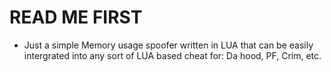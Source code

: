 # READ ME FIRST
- Just a simple Memory usage spoofer written in LUA that can be easily intergrated into any sort of LUA based cheat for: Da hood, PF, Crim, etc.


